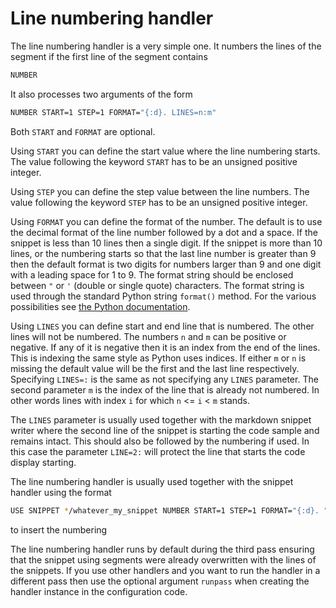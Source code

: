 # Line numbering handler

The line numbering handler is a very simple one. It numbers the lines of the segment
if the first line of the segment contains 

```bash
NUMBER
```

It also processes two arguments of the form

```bash
NUMBER START=1 STEP=1 FORMAT="{:d}. LINES=n:m"
```

Both `START` and `FORMAT` are optional.


Using `START` you can define the start value where the line 
numbering starts. The value following the
keyword `START` has to be an unsigned positive integer.

Using `STEP` you can define the step value between the 
line numbers. The value following the
keyword `STEP` has to be an unsigned positive integer.

Using `FORMAT` you can define the format of the number.
The default is to use the decimal format of the
line number followed by a dot and a space. If the snippet is less than 10 lines
then a single digit. If the snippet is more than 10 lines, or the numbering starts
so that the last line number is greater than 9 then the default format is
two digits for numbers larger than 9 and one digit with a leading space for 1 to 9.
The format string should be enclosed between
`"` or `'` (double or single quote) characters. The format string is used through the
standard Python string `format()` method. For the various possibilities see 
[the Python documentation](https://docs.python.org/3.4/library/string.html#grammar-token-format_spec).

Using `LINES` you can define start and end line that is numbered. The other lines will
not be numbered. The numbers `n` and `m` can be positive or negative. If any of it is negative then
it is an index from the end of the lines. This is indexing the same style as Python uses indices.
If either `m` or `n` is missing the default value will be the first and the last line
respectively. Specifying `LINES=:` is the same as not specifying any `LINES` parameter. The
second parameter `m` is the index of the line that is already not numbered. In other words
lines with index `i` for which `n` <= `i` < `m` stands.

The `LINES` parameter is usually used together with the markdown snippet writer where the second
line of the snippet is starting the code sample and remains intact. This should also be
followed by the numbering if used. In this case the parameter `LINE=2:` will
protect the line that starts the code display starting. 

The line numbering handler is usually used together with the snippet handler
using the format

```bash
USE SNIPPET */whatever_my_snippet NUMBER START=1 STEP=1 FORMAT="{:d}. "
```

to insert the numbering 

The line numbering handler runs by default during the third pass ensuring that the
snippet using segments were already overwritten with the lines of the snippets. If
you use other handlers and you want to run the handler in a different pass then
use the optional argument `runpass` when creating the handler instance in the
configuration code. 

